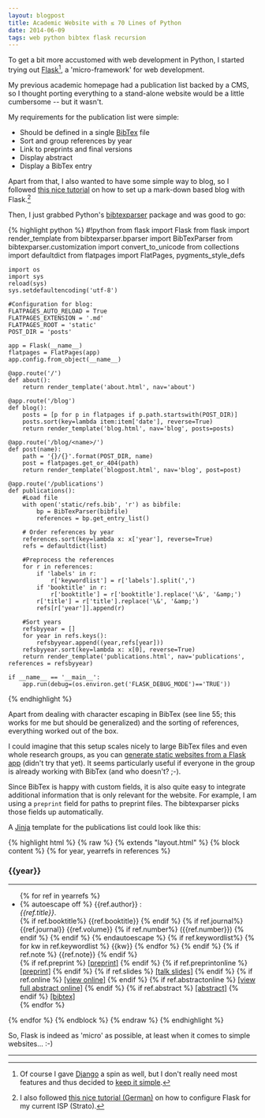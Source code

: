 ```yaml
---
layout: blogpost
title: Academic Website with ≤ 70 Lines of Python
date: 2014-06-09
tags: web python bibtex flask recursion
---
```


To get a bit more accustomed with web development in Python, I started trying out [Flask][4][^1], a 'micro-framework' for web development.

My previous academic homepage had a publication list backed by a CMS, so I thought porting everything to a stand-alone website would be a little cumbersome -- but it wasn't.

My requirements for the publication list were simple:

* Should be defined in a single [BibTex][6] file
* Sort and group references by year
* Link to preprints and final versions
* Display abstract
* Display a BibTex entry

Apart from that, I also wanted to have some simple way to blog, so I followed [this nice tutorial][2] on how to set up a mark-down based blog with Flask.[^2]

Then, I just grabbed Python's [bibtexparser][7] package and was good to go:

{% highlight python %}
	#!python
	from flask import Flask
	from flask import render_template
	from bibtexparser.bparser import BibTexParser
	from bibtexparser.customization import convert_to_unicode
	from collections import defaultdict
	from flatpages import FlatPages, pygments_style_defs
	
	import os
	import sys
	reload(sys)
	sys.setdefaultencoding('utf-8')
	
	#Configuration for blog:
	FLATPAGES_AUTO_RELOAD = True
	FLATPAGES_EXTENSION = '.md'
	FLATPAGES_ROOT = 'static'
	POST_DIR = 'posts'
	
	app = Flask(__name__)
	flatpages = FlatPages(app)
	app.config.from_object(__name__)
	
	@app.route('/')
	def about():
	    return render_template('about.html', nav='about')
	
	@app.route('/blog')
	def blog():
	    posts = [p for p in flatpages if p.path.startswith(POST_DIR)]
	    posts.sort(key=lambda item:item['date'], reverse=True)
	    return render_template('blog.html', nav='blog', posts=posts)
	
	@app.route('/blog/<name>/')
	def post(name):
	    path = '{}/{}'.format(POST_DIR, name)
	    post = flatpages.get_or_404(path)
	    return render_template('blogpost.html', nav='blog', post=post)
	
	@app.route('/publications')
	def publications():
	    #Load file
	    with open('static/refs.bib', 'r') as bibfile:
	        bp = BibTexParser(bibfile)
	        references = bp.get_entry_list()
	
	    # Order references by year
	    references.sort(key=lambda x: x['year'], reverse=True)        
	    refs = defaultdict(list)
	
	    #Preprocess the references
	    for r in references:
	        if 'labels' in r:
	            r['keywordlist'] = r['labels'].split(',')        
	        if 'booktitle' in r:
	            r['booktitle'] = r['booktitle'].replace('\&', '&amp;')
	        r['title'] = r['title'].replace('\&', '&amp;')
	        refs[r['year']].append(r)     
	
	    #Sort years
	    refsbyyear = []
	    for year in refs.keys():
	        refsbyyear.append((year,refs[year]))    
	    refsbyyear.sort(key=lambda x: x[0], reverse=True)    	
	    return render_template('publications.html', nav='publications', references = refsbyyear)

	if __name__ == '__main__':
   		app.run(debug=(os.environ.get('FLASK_DEBUG_MODE')=='TRUE'))
{% endhighlight %}

Apart from dealing with character escaping in BibTex (see line 55; this works for me but should be generalized) and the sorting of references, everything worked out of the box. 

I could imagine that this setup scales nicely to large BibTex files and even whole research groups, as you can [generate static websites from a Flask app][2] (didn't try that yet). It seems particularly useful if everyone in the group is already working with BibTex (and who doesn't? ;-).

Since BibTex is happy with custom fields, it is also quite easy to integrate additional information that is only relevant for the website. For example, I am using a `preprint` field for paths to preprint files. The bibtexparser picks those fields up automatically. 

A [Jinja][8] template for the publications list could look like this:

{% highlight html %}
{% raw %}
	{% extends "layout.html" %} 
	{% block content %} 
	{% for year, yearrefs in references %}
	<h3>{{year}}</h3>
	<hr/>
	<ul>
	    {% for ref in yearrefs %}
	    <li class="publicationItem">
	        {% autoescape off %} {{ref.author}} :
	        <br/>
	        <em>{{ref.title}}</em>.
	        <br/>
	        {% if ref.booktitle%} {{ref.booktitle}} {% endif %} 
	        {% if ref.journal%} {{ref.journal}} {{ref.volume}} {% if ref.number%} ({{ref.number}}) {% endif %} {% endif %} 
	        {% endautoescape %} 
	        {% if ref.keywordlist%}
	        	{% for kw in ref.keywordlist %}
	        	<span class="label">{{kw}}</span>
	        	{% endfor %} 
	        {% endif %} 
	        {% if ref.note %}
	        	<span class="label label-primary">{{ref.note}}</span>
	        {% endif %}
	        <br/>
	        {% if ref.preprint %}
	        	<a href="{{ url_for('static', filename=ref.preprint)}}" target="_blank">[preprint]</a>
	        {% endif %} 
	        {% if ref.preprintonline %}
	        	<a href="{{ ref.preprintonline }}" target="_blank">[preprint]</a>
	        {% endif %} 
	        {% if ref.slides %}
	        	<a href="{{ url_for('static', filename=ref.slides)}}" target="_blank">[talk slides]</a>
	        {% endif %} 
	        {% if ref.online %}
	        	<a href="{{ref.online}}" target="_blank">[view online]</a>
	        {% endif %} 
	        {% if ref.abstractonline %}
	        	<a href="{{ref.abstractonline}}" target="_blank">[view full abstract online]</a>
	        {% endif %} 
	        {% if ref.abstract %} 
	        	<a href="javascript:void(0)" onClick="$('\#abstractModal{{ref.id}}').modal({show: true});">[abstract]</a> 
	        	<!-- The abstract modal just contains the abstract text. -->
	        {% endif %}
	        <a href="javascript:void(0)" onClick="$('\#bibtexModal{{ref.id}}').modal({show: true});">[bibtex]</a>
	    	<!-- The BibTex modal constructs a valid entry from all 'important' fields above. -->
	    </li>
	    {% endfor %}
	</ul>
	{% endfor %} 
	{% endblock %}
{% endraw %}
{% endhighlight %}

So, Flask is indeed as 'micro' as possible, at least when it comes to simple websites... :-)


------



[^1]: Of course I gave [Django][3] a spin as well, but I don't really need most features and thus decided to [keep it simple][5].

[^2]: I also followed [this nice tutorial (German)][1] on how to configure Flask for my current ISP (Strato).


[1]: http://blog.goodcleanfun.de/2013/12/17/strato-powerweb-flask-webframework-einrichten/
[2]: http://www.jamesharding.ca/posts/simple-static-markdown-blog-in-flask/
[3]: https://www.djangoproject.com/
[4]: http://flask.pocoo.org/
[5]: http://en.wikipedia.org/wiki/KISS_principle
[6]: http://www.bibtex.org/
[7]: https://pypi.python.org/pypi/bibtexparser/0.5.5
[8]: http://jinja.pocoo.org/